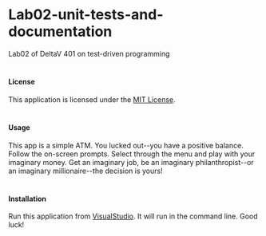 # Lab02-unit-tests-and-documentation
Lab02 of DeltaV 401 on test-driven programming

#

#### License
This application is licensed under the [MIT License](https://github.com/mcbarnhart/Lab02-unit-tests-and-documentation/blob/master/LICENSE).

#

#### Usage
This app is a simple ATM. You lucked out--you have a positive balance. Follow the on-screen prompts. Select through the menu and play with your imaginary money. Get an imaginary job, be an imaginary philanthropist--or an imaginary millionaire--the decision is yours!

#

#### Installation
Run this application from [VisualStudio](https://visualstudio.microsoft.com/downloads/). It will run in the command line. Good luck!

